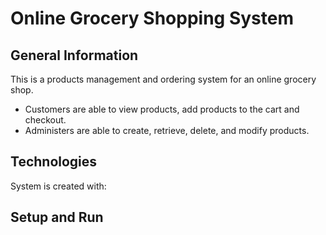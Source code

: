 # Online Grocery Shopping System

## General Information
This is a products management and ordering system for an online grocery shop.
- Customers are able to view products, add products to the cart and checkout. 
- Administers are able to create, retrieve, delete, and modify products.

## Technologies
System is created with:


## Setup and Run 

